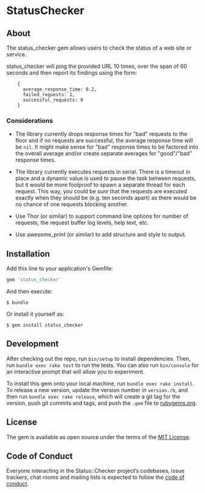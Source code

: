 # StatusChecker

## About
The status_checker gem allows users to check the status of a web site or
service.

status_checker will ping the provided URL 10 times, over the span of 60 seconds
and then report its findings using the form:

```
    {
      average_response_time: 0.2,
      failed_requests: 1,
      successful_requests: 9
    }
```

### Considerations
- The library currently drops response times for "bad" requests to the floor and
if no requests are successful, the average response time will be `nil`. It might
make sense for "bad" response times to be factored into the overall average
and/or create separate averages for "good"/"bad" response times.

- The library currently executes requests in serial. There is a timeout in
place and a dynamic value is used to pause the task between requests, but it
would be more foolproof to spawn a separate thread for each request. This way,
you could be _sure_  that the requests are executed exactly when they should
be (e.g. ten seconds apart) as there would be no chance of one requests
blocking another.

- Use Thor (or similar) to support command line options for number of requests,
the request buffer log levels, help text, etc.

- Use awesome_print (or similar) to add structure and style to output.

## Installation

Add this line to your application's Gemfile:
```ruby
gem 'status_checker'
```

And then execute:

    $ bundle

Or install it yourself as:

    $ gem install status_checker


## Development

After checking out the repo, run `bin/setup` to install dependencies. Then, run
`bundle exec rake test` to run the tests. You can also run `bin/console` for an
interactive prompt that will allow you to experiment.

To install this gem onto your local machine, run `bundle exec rake install`. To
release a new version, update the version number in `version.rb`, and then run
`bundle exec rake release`, which will create a git tag for the version, push
git commits and tags, and push the `.gem` file to
[rubygems.org](https://rubygems.org).

## License

The gem is available as open source under the terms of the [MIT License](https://opensource.org/licenses/MIT).

## Code of Conduct

Everyone interacting in the Status::Checker project’s codebases, issue trackers, chat rooms and mailing lists is expected to follow the [code of conduct](https://github.com/ethagnawl/status-checker/blob/master/CODE_OF_CONDUCT.md).

